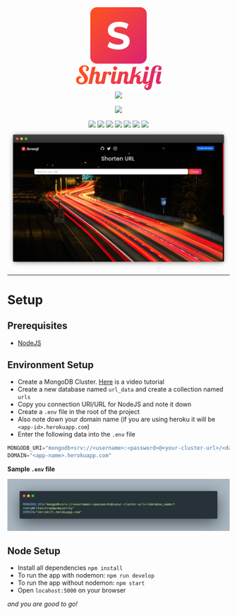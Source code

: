 <div align="center">
<img src="./readme-assets/icon.png" >
<br>
<img src="./readme-assets/text.png" >
<br>
<img src="https://img.shields.io/static/v1?label=LATEST&message=v1.0&color=DD2470&style=for-the-badge">

<a href="https://shrinkifi.herokuapp.com"><img src="https://img.shields.io/static/v1?label=WEBSITE&message=https://shrinkify.herokuapp.com&color=DD2470&style=for-the-badge"></a >

<a href="https://heroku.com/deploy?template=https://github.com/krishaayjois21/shrinkifi/">
<img src="https://img.shields.io/badge/%E2%86%91_Deploy_to-Heroku-7056bf.svg?style=for-the-badge"></a>
<a href="https://github.com/krishaayjois21/shrinkifi/blob/main/LICENSE"><img src="https://img.shields.io/static/v1?label=LICENSE&message=APACHE&color=E64B40&style=for-the-badge"></a>
<a href="https://github.com/krishaayjois21/shrinkifi/network/members">
<img src="https://img.shields.io/github/forks/krishaayjois21/shrinkifi?logo=github&style=for-the-badge"></a>
<a href="https://github.com/krishaayjois21/shrinkifi/stargazers"><img src="https://img.shields.io/github/stars/krishaayjois21/shrinkifi?logo=github&style=for-the-badge"></a>
<a href="https://github.com/krishaayjois21/shrinkifi/issues"><img src="https://img.shields.io/github/issues/krishaayjois21/shrinkifi?logo=github&style=for-the-badge"></a>
<a href="https://github.com/krishaayjois21/shrinkifi/pulls"><img src="https://img.shields.io/github/issues-pr/krishaayjois21/shrinkifi?logo=github&style=for-the-badge"></a>
<a href="https://commerce.coinbase.com/checkout/918cf135-6f12-4901-a528-c01dfa3d8163"><img src="https://img.shields.io/static/v1?label=DONATE&message=WITH CRYPTO&color=0A58B8&style=for-the-badge"></a>
<br>
<img src="./readme-assets/website_dark.png">
</div>
<hr>

# Setup

## Prerequisites
- [NodeJS](https://nodejs.org/en/)

## Environment Setup
- Create a MongoDB Cluster. [Here](https://www.youtube.com/watch?v=rPqRyYJmx2g) is a video tutorial
- Create a new database named `url_data` and create a collection named `urls`
- Copy you connection URI/URL for NodeJS and note it down
- Create a `.env` file in the root of the project
- Also note down your domain name (if you are using heroku it will be `<app-id>.herokuapp.com`)
- Enter the following data into the `.env` file
```d
MONGODB_URI="mongodb+srv://<username>:<password>@<your-cluster-url>/<databse_name>?retryWrites=true&w=majority"
DOMAIN="<app-name>.herokuapp.com"
```

**Sample `.env` file**

<img src="./readme-assets/env-example.png">

## Node Setup
- Install all dependencies `npm install`
- To run the app with nodemon: `npm run develop`
- To run the app without nodemon: `npm start`
- Open `locahost:5000` on your browser
 
*and you are good to go!*

